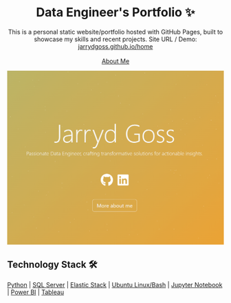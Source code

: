<!-- PROJECT LOGO -->
<br />
<p align="center">
  <h1 align="center">Data Engineer's Portfolio ✨</h1>

  <p align="center">
    This is a personal static website/portfolio hosted with GitHub Pages, built to showcase my skills and recent projects. Site URL / Demo: 
    <a href="https://jarrydgoss.github.io/home">jarrydgoss.github.io/home</a>
    <br />
    <br />
    <a href="https://jarrydgoss.github.io">About Me</a>
  </p>
</p>

[![Site preview](/public/social-image.png)](https://jarrydgoss.github.io/home)

## Technology Stack 🛠️

[Python](https://www.python.org//)
| [SQL Server](https://www.microsoft.com/en-au/sql-server/sql-server-2022)
| [Elastic Stack](https://www.elastic.co/elastic-stack)
| [Ubuntu Linux/Bash](https://ubuntu.com/)
| [Jupyter Notebook](https://jupyter.org/)
| [Power BI](https://powerbi.microsoft.com/en-au/)
| [Tableau](https://www.tableau.com/)

